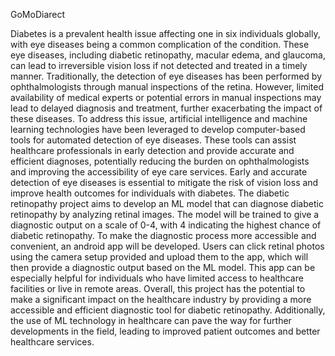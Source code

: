 GoMoDiarect

Diabetes is a prevalent health issue affecting one in six individuals globally, with eye diseases
being a common complication of the condition. These eye diseases, including diabetic retinopathy,
macular edema, and glaucoma, can lead to irreversible vision loss if not detected and treated in a
timely manner.
Traditionally, the detection of eye diseases has been performed by ophthalmologists through
manual inspections of the retina. However, limited availability of medical experts or potential
errors in manual inspections may lead to delayed diagnosis and treatment, further exacerbating the
impact of these diseases. To address this issue, artificial intelligence and machine learning
technologies have been leveraged to develop computer-based tools for automated detection of eye
diseases. These tools can assist healthcare professionals in early detection and provide accurate
and efficient diagnoses, potentially reducing the burden on ophthalmologists and improving the
accessibility of eye care services. Early and accurate detection of eye diseases is essential to
mitigate the risk of vision loss and improve health outcomes for individuals with diabetes.
The diabetic retinopathy project aims to develop an ML model that can diagnose diabetic
retinopathy by analyzing retinal images. The model will be trained to give a diagnostic output on
a scale of 0-4, with 4 indicating the highest chance of diabetic retinopathy. To make the diagnostic
process more accessible and convenient, an android app will be developed. Users can click retinal
photos using the camera setup provided and upload them to the app, which will then provide a
diagnostic output based on the ML model. This app can be especially helpful for individuals who
have limited access to healthcare facilities or live in remote areas.
Overall, this project has the potential to make a significant impact on the healthcare industry by
providing a more accessible and efficient diagnostic tool for diabetic retinopathy. Additionally,
the use of ML technology in healthcare can pave the way for further developments in the field,
leading to improved patient outcomes and better healthcare services.
